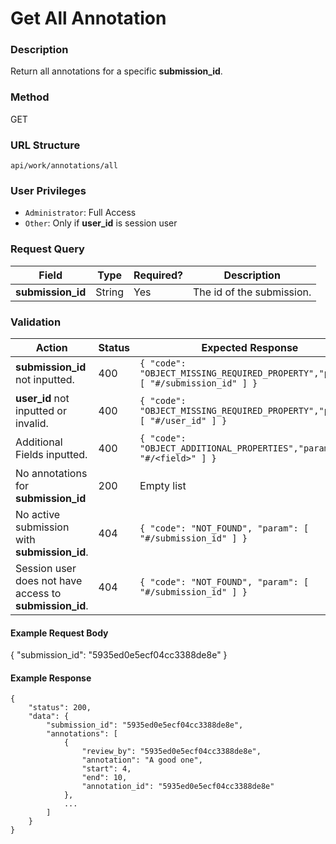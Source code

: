 Get All Annotation
===
### Description
Return all annotations for a specific **submission_id**.

### Method
GET

### URL Structure
`api/work/annotations/all`

### User Privileges
* `Administrator`: Full Access
* `Other`: Only if **user_id** is session user

### Request Query
| Field             | Type   | Required? | Description               |
|-------------------|--------|-----------|---------------------------|
| **submission_id** | String | Yes       | The id of the submission. |

### Validation
| Action                                                  | Status | Expected Response                                                               |
|---------------------------------------------------------|--------|---------------------------------------------------------------------------------|
| **submission_id** not inputted.                         | 400    | `{ "code": "OBJECT_MISSING_REQUIRED_PROPERTY","param": [ "#/submission_id" ] }` |
| **user_id** not inputted or invalid.                    | 400    | `{ "code": "OBJECT_MISSING_REQUIRED_PROPERTY","param": [ "#/user_id" ] }`       |
| Additional Fields inputted.                             | 400    | `{ "code": "OBJECT_ADDITIONAL_PROPERTIES","param": [ "#/<field>" ] }`           |
| No annotations for **submission_id**                    | 200    | Empty list                                                                      |
| No active submission with **submission_id**.            | 404    | `{ "code": "NOT_FOUND", "param": [ "#/submission_id" ] }`                       |
| Session user does not have access to **submission_id**. | 404    | `{ "code": "NOT_FOUND", "param": [ "#/submission_id" ] }`                       |

#### Example Request Body
{
  "submission_id": "5935ed0e5ecf04cc3388de8e"
}

#### Example Response
```
{
    "status": 200,
    "data": {
        "submission_id": "5935ed0e5ecf04cc3388de8e",
        "annotations": [
            {
                "review_by": "5935ed0e5ecf04cc3388de8e",
                "annotation": "A good one",
                "start": 4,
                "end": 10,
                "annotation_id": "5935ed0e5ecf04cc3388de8e"
            },
            ...
        ]
    }
}
```